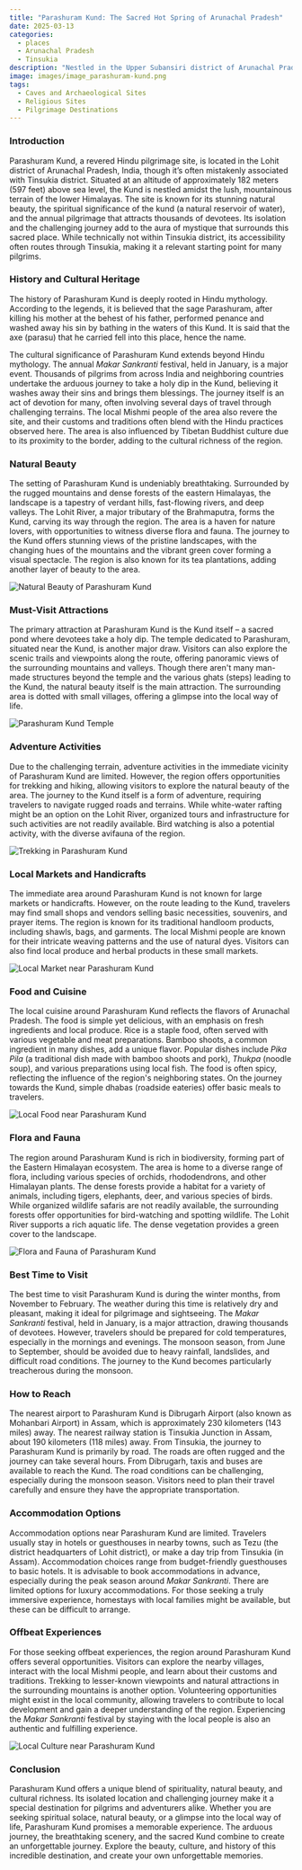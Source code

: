 ```yaml
---
title: "Parashuram Kund: The Sacred Hot Spring of Arunachal Pradesh"
date: 2025-03-13
categories:
  - places
  - Arunachal Pradesh
  - Tinsukia
description: "Nestled in the Upper Subansiri district of Arunachal Pradesh, Parashuram Kund is a revered hot spring known for its religious significance, particularly during the annual Parashuram Mela. Surrounded by picturesque mountainous terrain, this sacred site attracts pilgrims and tourists alike, offering a unique blend of spiritual and natural beauty."
image: images/image_parashuram-kund.png
tags: 
  - Caves and Archaeological Sites
  - Religious Sites
  - Pilgrimage Destinations
---
```



### **Introduction**

Parashuram Kund, a revered Hindu pilgrimage site, is located in the Lohit district of Arunachal Pradesh, India, though it’s often mistakenly associated with Tinsukia district. Situated at an altitude of approximately 182 meters (597 feet) above sea level, the Kund is nestled amidst the lush, mountainous terrain of the lower Himalayas. The site is known for its stunning natural beauty, the spiritual significance of the kund (a natural reservoir of water), and the annual pilgrimage that attracts thousands of devotees. Its isolation and the challenging journey add to the aura of mystique that surrounds this sacred place. While technically not within Tinsukia district, its accessibility often routes through Tinsukia, making it a relevant starting point for many pilgrims.

### **History and Cultural Heritage**

The history of Parashuram Kund is deeply rooted in Hindu mythology. According to the legends, it is believed that the sage Parashuram, after killing his mother at the behest of his father, performed penance and washed away his sin by bathing in the waters of this Kund. It is said that the axe (parasu) that he carried fell into this place, hence the name.

The cultural significance of Parashuram Kund extends beyond Hindu mythology. The annual *Makar Sankranti* festival, held in January, is a major event. Thousands of pilgrims from across India and neighboring countries undertake the arduous journey to take a holy dip in the Kund, believing it washes away their sins and brings them blessings. The journey itself is an act of devotion for many, often involving several days of travel through challenging terrains. The local Mishmi people of the area also revere the site, and their customs and traditions often blend with the Hindu practices observed here. The area is also influenced by Tibetan Buddhist culture due to its proximity to the border, adding to the cultural richness of the region.

###  **Natural Beauty**

The setting of Parashuram Kund is undeniably breathtaking. Surrounded by the rugged mountains and dense forests of the eastern Himalayas, the landscape is a tapestry of verdant hills, fast-flowing rivers, and deep valleys. The Lohit River, a major tributary of the Brahmaputra, forms the Kund, carving its way through the region. The area is a haven for nature lovers, with opportunities to witness diverse flora and fauna. The journey to the Kund offers stunning views of the pristine landscapes, with the changing hues of the mountains and the vibrant green cover forming a visual spectacle. The region is also known for its tea plantations, adding another layer of beauty to the area.

<img src="placeholder_image_parashuram_kund_natural_beauty.jpg" alt="Natural Beauty of Parashuram Kund">

### **Must-Visit Attractions**

The primary attraction at Parashuram Kund is the Kund itself – a sacred pond where devotees take a holy dip. The temple dedicated to Parashuram, situated near the Kund, is another major draw. Visitors can also explore the scenic trails and viewpoints along the route, offering panoramic views of the surrounding mountains and valleys. Though there aren't many man-made structures beyond the temple and the various ghats (steps) leading to the Kund, the natural beauty itself is the main attraction. The surrounding area is dotted with small villages, offering a glimpse into the local way of life.

<img src="placeholder_image_parashuram_kund_temple.jpg" alt="Parashuram Kund Temple">

### **Adventure Activities**

Due to the challenging terrain, adventure activities in the immediate vicinity of Parashuram Kund are limited. However, the region offers opportunities for trekking and hiking, allowing visitors to explore the natural beauty of the area. The journey to the Kund itself is a form of adventure, requiring travelers to navigate rugged roads and terrains. While white-water rafting might be an option on the Lohit River, organized tours and infrastructure for such activities are not readily available. Bird watching is also a potential activity, with the diverse avifauna of the region.

<img src="placeholder_image_parashuram_kund_trekking.jpg" alt="Trekking in Parashuram Kund">

### **Local Markets and Handicrafts**

The immediate area around Parashuram Kund is not known for large markets or handicrafts. However, on the route leading to the Kund, travelers may find small shops and vendors selling basic necessities, souvenirs, and prayer items. The region is known for its traditional handloom products, including shawls, bags, and garments. The local Mishmi people are known for their intricate weaving patterns and the use of natural dyes. Visitors can also find local produce and herbal products in these small markets.

<img src="placeholder_image_parashuram_kund_local_market.jpg" alt="Local Market near Parashuram Kund">

### **Food and Cuisine**

The local cuisine around Parashuram Kund reflects the flavors of Arunachal Pradesh. The food is simple yet delicious, with an emphasis on fresh ingredients and local produce. Rice is a staple food, often served with various vegetable and meat preparations. Bamboo shoots, a common ingredient in many dishes, add a unique flavor. Popular dishes include *Pika Pila* (a traditional dish made with bamboo shoots and pork), *Thukpa* (noodle soup), and various preparations using local fish. The food is often spicy, reflecting the influence of the region's neighboring states. On the journey towards the Kund, simple dhabas (roadside eateries) offer basic meals to travelers.

<img src="placeholder_image_parashuram_kund_local_food.jpg" alt="Local Food near Parashuram Kund">

### **Flora and Fauna**

The region around Parashuram Kund is rich in biodiversity, forming part of the Eastern Himalayan ecosystem. The area is home to a diverse range of flora, including various species of orchids, rhododendrons, and other Himalayan plants. The dense forests provide a habitat for a variety of animals, including tigers, elephants, deer, and various species of birds. While organized wildlife safaris are not readily available, the surrounding forests offer opportunities for bird-watching and spotting wildlife. The Lohit River supports a rich aquatic life. The dense vegetation provides a green cover to the landscape.

<img src="placeholder_image_parashuram_kund_flora_fauna.jpg" alt="Flora and Fauna of Parashuram Kund">

### **Best Time to Visit**

The best time to visit Parashuram Kund is during the winter months, from November to February. The weather during this time is relatively dry and pleasant, making it ideal for pilgrimage and sightseeing. The *Makar Sankranti* festival, held in January, is a major attraction, drawing thousands of devotees. However, travelers should be prepared for cold temperatures, especially in the mornings and evenings. The monsoon season, from June to September, should be avoided due to heavy rainfall, landslides, and difficult road conditions. The journey to the Kund becomes particularly treacherous during the monsoon.

### **How to Reach**

The nearest airport to Parashuram Kund is Dibrugarh Airport (also known as Mohanbari Airport) in Assam, which is approximately 230 kilometers (143 miles) away. The nearest railway station is Tinsukia Junction in Assam, about 190 kilometers (118 miles) away. From Tinsukia, the journey to Parashuram Kund is primarily by road. The roads are often rugged and the journey can take several hours. From Dibrugarh, taxis and buses are available to reach the Kund. The road conditions can be challenging, especially during the monsoon season. Visitors need to plan their travel carefully and ensure they have the appropriate transportation.

### **Accommodation Options**

Accommodation options near Parashuram Kund are limited. Travelers usually stay in hotels or guesthouses in nearby towns, such as Tezu (the district headquarters of Lohit district), or make a day trip from Tinsukia (in Assam). Accommodation choices range from budget-friendly guesthouses to basic hotels. It is advisable to book accommodations in advance, especially during the peak season around *Makar Sankranti*. There are limited options for luxury accommodations. For those seeking a truly immersive experience, homestays with local families might be available, but these can be difficult to arrange.

### **Offbeat Experiences**

For those seeking offbeat experiences, the region around Parashuram Kund offers several opportunities. Visitors can explore the nearby villages, interact with the local Mishmi people, and learn about their customs and traditions. Trekking to lesser-known viewpoints and natural attractions in the surrounding mountains is another option. Volunteering opportunities might exist in the local community, allowing travelers to contribute to local development and gain a deeper understanding of the region. Experiencing the *Makar Sankranti* festival by staying with the local people is also an authentic and fulfilling experience.

<img src="placeholder_image_parashuram_kund_local_culture.jpg" alt="Local Culture near Parashuram Kund">

### **Conclusion**

Parashuram Kund offers a unique blend of spirituality, natural beauty, and cultural richness. Its isolated location and challenging journey make it a special destination for pilgrims and adventurers alike. Whether you are seeking spiritual solace, natural beauty, or a glimpse into the local way of life, Parashuram Kund promises a memorable experience. The arduous journey, the breathtaking scenery, and the sacred Kund combine to create an unforgettable journey. Explore the beauty, culture, and history of this incredible destination, and create your own unforgettable memories.


